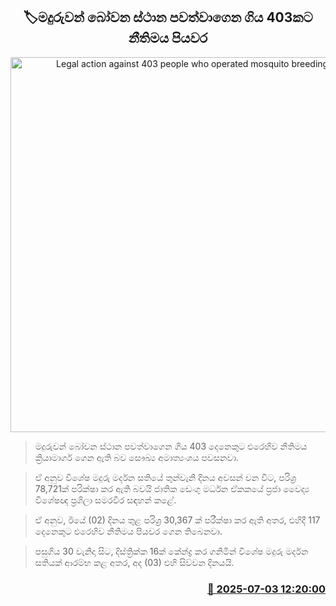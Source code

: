 <p align='center'><b><h2 align='center' title='Legal action against 403 people who operated mosquito breeding sites'>🏷මදුරුවන් බෝවන ස්ථාන පවත්වාගෙන ගිය 403කට නීතිමය පියවර</h2></b></p>
<p align='center'><img src='https://helakuru.sgp1.cdn.digitaloceanspaces.com/esana/images/lib/dengue.jpg' width='600' alt='Legal action against 403 people who operated mosquito breeding sites'></p>

> මදුරුවන් බෝවන ස්ථාන පවත්වාගෙන ගිය 403 දෙනෙකුට එරෙහිව නීතිමය ක්‍රියාමාර්ග ගෙන ඇති බව සෞඛ්‍ය අමාත්‍යංශය පවසනවා.

> ඒ අනුව විශේෂ මදුරු මර්දන සතියේ තුන්වැනි දිනය අවසන් වන විට, පරිශ්‍ර 78,721ක් පරික්ෂා කර ඇති බවයි ජාතික ඩෙංගු මර්ධන ඒකකයේ ප්‍රජා වෛද්‍ය විශේෂඥ ප්‍රශිලා සමරවීර සඳහන් කළේ.

> ඒ අනුව, ඊයේ (02) දිනය තුළ පරිශ්‍ර 30,367 ක් පරීක්ෂා කර ඇති අතර, එහිදී 117 දෙනෙකුට එරෙහිව නීතිමය පියවර ගෙන තිබෙනවා.

> පසුගිය 30 වැනිදා සිට, දිස්ත්‍රික්ක 16ක් කේන්ද්‍ර කර ගනිමින් විශේෂ මදුරු මර්දන සතියක් ආරම්භ කළ අතර, අද (03) එහි සිව්වන දිනයයි.



<h3 align='right'><a href='https://www.helakuru.lk/esana/p/111546/'>📅 2025-07-03 12:20:00</a></h3>
